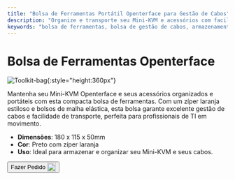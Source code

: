 ```yaml
---
title: "Bolsa de Ferramentas Portátil Openterface para Gestão de Cabos"
description: "Organize e transporte seu Mini-KVM e acessórios com facilidade usando nossa bolsa de ferramentas portátil, que apresenta excelente gestão de cabos."
keywords: "bolsa de ferramentas, bolsa de gestão de cabos, armazenamento portátil, bolsa Openterface"
---
```


# Bolsa de Ferramentas Openterface

![Toolkit-bag](https://assets.openterface.com/images/product/part/OP-06-BAG-TOOLKIT.webp){:style="height:360px"}

Mantenha seu Mini-KVM Openterface e seus acessórios organizados e portáteis com esta compacta bolsa de ferramentas. Com um zíper laranja estiloso e bolsos de malha elástica, esta bolsa garante excelente gestão de cabos e facilidade de transporte, perfeita para profissionais de TI em movimento.

- **Dimensões**: 180 x 115 x 50mm
- **Cor**: Preto com zíper laranja
- **Uso**: Ideal para armazenar e organizar seu Mini-KVM e seus cabos.

<button class="md-button" onclick="window.location.href='https://shop.techxartisan.com/products/openterface-toolkit-bag'"> Fazer Pedido <img src="https://assets.openterface.com/images/trademark/txa.svg" alt="TxA Shop" style="vertical-align: middle; height: 20px;"></button>